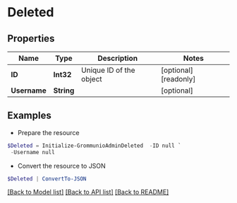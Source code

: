 # Deleted
## Properties

Name | Type | Description | Notes
------------ | ------------- | ------------- | -------------
**ID** | **Int32** | Unique ID of the object | [optional] [readonly] 
**Username** | **String** |  | [optional] 

## Examples

- Prepare the resource
```powershell
$Deleted = Initialize-GrommunioAdminDeleted  -ID null `
 -Username null
```

- Convert the resource to JSON
```powershell
$Deleted | ConvertTo-JSON
```

[[Back to Model list]](../README.md#documentation-for-models) [[Back to API list]](../README.md#documentation-for-api-endpoints) [[Back to README]](../README.md)

